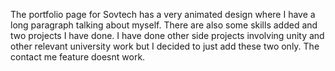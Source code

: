 The portfolio page for Sovtech has a very animated design where I have a long paragraph talking about myself. There are also some skills added and two projects I have done. I have done other side projects involving unity and other relevant university work but I decided to just add these two only. The contact me feature doesnt work. 
